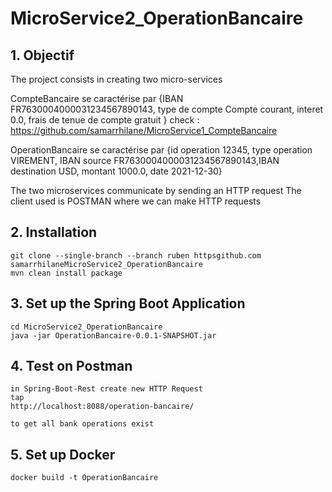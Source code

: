 # MicroService2_OperationBancaire
## 1. Objectif

The project consists in creating two micro-services

CompteBancaire se caractérise par {IBAN  FR7630004000031234567890143, type de compte  Compte courant,  interet  0.0, frais de tenue de compte  gratuit }
check : https://github.com/samarrhilane/MicroService1_CompteBancaire

OperationBancaire se caractérise par {id operation  12345, type operation  VIREMENT, IBAN source  FR7630004000031234567890143,IBAN destination  USD, montant  1000.0, date  2021-12-30} 

The two microservices communicate by sending an HTTP request
The client used is POSTMAN where we can make HTTP requests

## 2. Installation 

```
git clone --single-branch --branch ruben httpsgithub.com samarrhilaneMicroService2_OperationBancaire
mvn clean install package
```

## 3. Set up the Spring Boot Application

```
cd MicroService2_OperationBancaire
java -jar OperationBancaire-0.0.1-SNAPSHOT.jar
```
## 4. Test on Postman

```
in Spring-Boot-Rest create new HTTP Request
tap
http://localhost:8088/operation-bancaire/

to get all bank operations exist
```

## 5. Set up Docker

```
docker build -t OperationBancaire 
```
